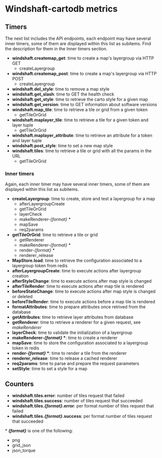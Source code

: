 Windshaft-cartodb metrics
=========================

## Timers
The next list includes the API endpoints, each endpoint may have several inner timers, some of them are displayed within this list as subitems. Find the description for them in the Inner timers section.
- **windshaft.createmap_get**: time to create a map's layergroup via HTTP GET
    + createLayergroup
- **windshaft.createmap_post**: time to create a map's layergroup via HTTP POST
    + createLayergroup
- **windshaft.del_style**: time to remove a map style
- **windshaft.get_slash**: time to GET the health check
- **windshaft.get_style**: time to retrieve the carto style for a given map
- **windshaft.get_version**: time to GET information about software versions
- **windshaft.map_tile**: time to retrieve a tile or grid from a given token
    + getTileOrGrid
- **windshaft.maplayer_tile**: time to retrieve a tile for a given token and layer tuple
    + getTileOrGrid
- **windshaft.maplayer_attribute**: time to retrieve an attribute for a token and layer tuple
- **windshaft.post_style**: time to set a new map style
- **windshaft.tiles**: time to retrieve a tile or grid with all the params in the URL
    + getTileOrGrid

### Inner timers
Again, each inner timer may have several inner timers, some of them are displayed within this list as subitems.
- **createLayergroup**: time to create, store and test a layergroup for a map
    + afterLayergroupCreate
    + getTileOrGrid
    + layerCheck
    + makeRenderer-*{format}* \*
    + mapSave
    + req2params
- **getTileOrGrid**: time to retrieve a tile or grid
    + getRenderer
    + makeRenderer-*{format}* \*
    + render-*{format}* \*
    + renderer_release
- **MapStore.load**: time to retrieve the configuration associated to a layergroup token from redis
- **afterLayergroupCreate**: time to execute actions after layergroup creation
- **afterStyleChange**: time to execute actions after map style is changed
- **afterTileRender**: time to execute actions after map tile is rendered
- **beforeStateChange**: time to execute actions after map style is changed or deleted
- **beforeTileRender**: time to execute actions before a map tile is rendered
- **formatAttributes**: time to prepare attributes once retrived from the database
- **getAttributes**: time to retrieve layer attributes from database
- **getRenderer**: time to retrieve a renderer for a given request, see *makeRenderer*
- **layerCheck**: time to validate the initialization of a layergroup
- **makeRenderer-*{format}* \***: time to create a renderer
- **mapSave**: time to store the configuration associated to a layergroup token in redis
- **render-*{format}* \***: time to render a tile from the renderer
- **renderer_release**: time to release a cached renderer
- **req2params**: time to parse and prepare the request parameters
- **setStyle**: time to set a style for a map

## Counters
- **windshaft.tiles.error**: number of tiles request that failed
- **windshaft.tiles.success**: number of tiles request that succeeded
- **windshaft.tiles.*{format}*.error**: per format number of tiles request that failed
- **windshaft.tiles.*{format}*.success**: per format number of tiles request that succeeded

\* ***{format}*** is one of the following:
* png
* grid_json
* json_torque
